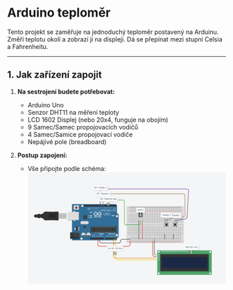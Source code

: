 # Arduino teploměr

Tento projekt se zaměřuje na jednoduchý teploměr postavený na Arduinu. Změří teplotu okolí a zobrazí ji na displeji. Dá se přepínat mezi stupni Celsia a Fahrenheitu.

---

## 1. Jak zařízení zapojit

1. **Na sestrojení budete potřebovat:**
   - Arduino Uno
   - Senzor DHT11 na měření teploty
   - LCD 1602 Displej (nebo 20x4, funguje na obojím)
   - 9 Samec/Samec propojovacích vodičů 
   - 4 Samec/Samice propojovací vodiče
   - Nepájivé pole (breadboard)

2. **Postup zapojení:**
   - Vše připojte podle schéma:
   ![Screenshot Tinkercad](schema/normalnischema.png)